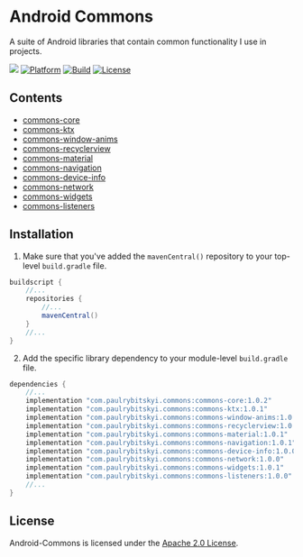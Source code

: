 # Android Commons
A suite of Android libraries that contain common functionality I use in projects.

![](https://img.shields.io/badge/API-21%2B-orange.svg?style=flat)
[![Platform](https://img.shields.io/badge/platform-Android-green.svg)](http://developer.android.com/index.html)
[![Build](https://github.com/mars885/android-commons/workflows/Build/badge.svg?branch=master)](https://github.com/mars885/android-commons/actions)
[![License](https://img.shields.io/badge/License-Apache%202.0-blue.svg)](https://opensource.org/licenses/Apache-2.0)

## Contents
* [commons-core](https://github.com/mars885/android-commons/tree/master/commons/src/main/java/com/paulrybitskyi/commons)
* [commons-ktx](https://github.com/mars885/android-commons/tree/master/commons-ktx/src/main/java/com/paulrybitskyi/commons/ktx)
* [commons-window-anims](https://github.com/mars885/android-commons/tree/master/commons-window-anims/src/main/java/com/paulrybitskyi/commons/window/anims)
* [commons-recyclerview](https://github.com/mars885/android-commons/tree/master/commons-recyclerview/src/main/java/com/paulrybitskyi/commons/recyclerview)
* [commons-material](https://github.com/mars885/android-commons/tree/master/commons-material/src/main/java/com/paulrybitskyi/commons/material)
* [commons-navigation](https://github.com/mars885/android-commons/tree/master/commons-navigation/src/main/java/com/paulrybitskyi/commons/navigation)
* [commons-device-info](https://github.com/mars885/android-commons/tree/master/commons-device-info/src/main/java/com/paulrybitskyi/commons/device/info)
* [commons-network](https://github.com/mars885/android-commons/tree/master/commons-network/src/main/java/com/paulrybitskyi/commons/network)
* [commons-widgets](https://github.com/mars885/android-commons/tree/master/commons-widgets/src/main/java/com/paulrybitskyi/commons/widgets)
* [commons-listeners](https://github.com/mars885/android-commons/tree/master/commons-listeners/src/main/java/com/paulrybitskyi/commons/listeners)

## Installation
1. Make sure that you've added the `mavenCentral()` repository to your top-level `build.gradle` file.

````groovy
buildscript {
    //...
    repositories {
        //...
        mavenCentral()
    }
    //...
}
````

2. Add the specific library dependency to your module-level `build.gradle` file.

````groovy
dependencies {
    //...
    implementation "com.paulrybitskyi.commons:commons-core:1.0.2"
    implementation "com.paulrybitskyi.commons:commons-ktx:1.0.1"
    implementation "com.paulrybitskyi.commons:commons-window-anims:1.0.0"
    implementation "com.paulrybitskyi.commons:commons-recyclerview:1.0.0"
    implementation "com.paulrybitskyi.commons:commons-material:1.0.1"
    implementation "com.paulrybitskyi.commons:commons-navigation:1.0.1"
    implementation "com.paulrybitskyi.commons:commons-device-info:1.0.0"
    implementation "com.paulrybitskyi.commons:commons-network:1.0.0"
    implementation "com.paulrybitskyi.commons:commons-widgets:1.0.1"
    implementation "com.paulrybitskyi.commons:commons-listeners:1.0.0"
    //...
}
````

## License

Android-Commons is licensed under the [Apache 2.0 License](LICENSE).